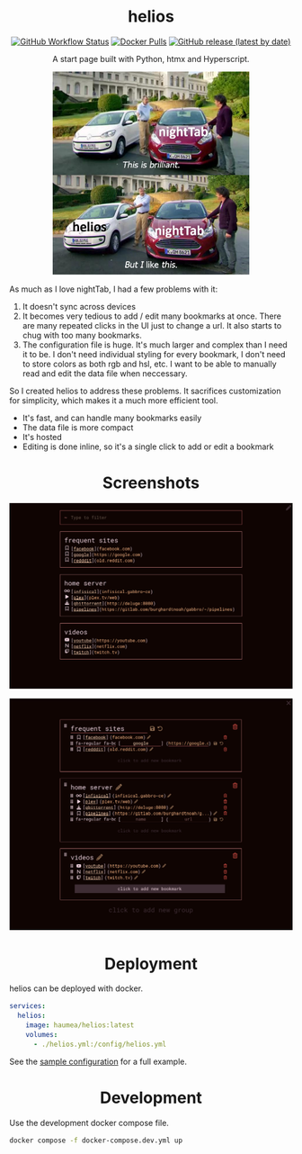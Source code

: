 <div align="center">

  # helios

[![GitHub Workflow Status](https://img.shields.io/github/actions/workflow/status/haondt/helios/github-actions.yml)](https://github.com/haondt/helios/actions/workflows/github-actions.yml)
[![Docker Pulls](https://img.shields.io/docker/pulls/haumea/helios)](https://hub.docker.com/r/haumea/helios/)
[![GitHub release (latest by date)](https://img.shields.io/github/v/release/haondt/helios)](https://github.com/haondt/helios/releases/latest)

A start page built with Python, htmx and Hyperscript.

<img src="./nighttab.jpg" width="350">


</div>

As much as I love nightTab, I had a few problems with it:

1. It doesn't sync across devices
2. It becomes very tedious to add / edit many bookmarks at once. There are many repeated clicks in the UI just to change a url. It also starts to chug with too many bookmarks.
3. The configuration file is huge. It's much larger and complex than I need it to be. I don't need individual styling for every bookmark, I don't need to store colors as both rgb and hsl, etc. I want to be able to manually read and edit the data file when neccessary.

So I created helios to address these problems. It sacrifices customization for simplicity, which makes it a much more efficient tool.

- It's fast, and can handle many bookmarks easily
- The data file is more compact
- It's hosted
- Editing is done inline, so it's a single click to add or edit a bookmark

<div align="center">
  
# Screenshots

![](./screenshot1.png)

![](./screenshot2.png)

</div>

<div align="center">

# Deployment

</div>

helios can be deployed with docker.

```yml
services:
  helios:
    image: haumea/helios:latest
    volumes:
      - ./helios.yml:/config/helios.yml
```

See the [sample configuration](./example) for a full example. 

<div align="center">

# Development

</div>

Use the development docker compose file.

```bash
docker compose -f docker-compose.dev.yml up
```
